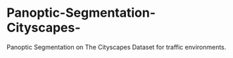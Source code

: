 # Panoptic-Segmentation-Cityscapes-
Panoptic Segmentation on The Cityscapes Dataset for traffic environments.
